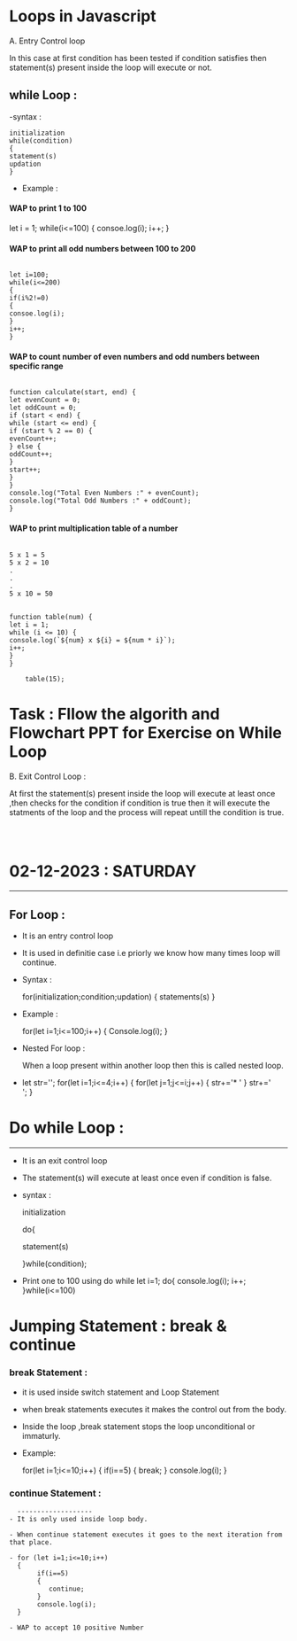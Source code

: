 # Loops in Javascript

A. Entry Control loop

In this case at first condition has been tested if condition satisfies then statement(s) present inside the loop will execute or not.

## while Loop :

-syntax :

```
initialization
while(condition)
{
statement(s)
updation
}
```

- Example :

#### WAP to print 1 to 100

let i = 1;
while(i<=100)
{
consoe.log(i);
i++;
}

#### WAP to print all odd numbers between 100 to 200

```

let i=100;
while(i<=200)
{
if(i%2!=0)
{
consoe.log(i);
}
i++;
}

```

#### WAP to count number of even numbers and odd numbers between specific range

```

function calculate(start, end) {
let evenCount = 0;
let oddCount = 0;
if (start < end) {
while (start <= end) {
if (start % 2 == 0) {
evenCount++;
} else {
oddCount++;
}
start++;
}
}
console.log("Total Even Numbers :" + evenCount);
console.log("Total Odd Numbers :" + oddCount);
}

```

#### WAP to print multiplication table of a number

```

5 x 1 = 5
5 x 2 = 10
.
.
.
5 x 10 = 50

```

```

function table(num) {
let i = 1;
while (i <= 10) {
console.log(`${num} x ${i} = ${num * i}`);
i++;
}
}

    table(15);

```

# Task : Fllow the algorith and Flowchart PPT for Exercise on While Loop

B. Exit Control Loop :

At first the statement(s) present inside the loop will execute at least once ,then checks for the condition if condition is true then it will execute the statments of the loop and the process will repeat untill the condition is true.

```

```

```

```

```

```

# 02-12-2023 : SATURDAY

---

## For Loop :

- It is an entry control loop

- It is used in definitie case i.e priorly we know how many times loop will continue.

- Syntax :

  for(initialization;condition;updation)
  {
  statements(s)
  }

- Example :

  for(let i=1;i<=100;i++)
  {
  Console.log(i);
  }

- Nested For loop :

  When a loop present within another loop then this is called nested loop.

- let str='';
  for(let i=1;i<=4;i++)
  {
  for(let j=1;j<=i;j++)
  {
  str+='\* '
  }
  str+='<br>';
  }

# Do while Loop :

---

- It is an exit control loop

- The statement(s) will execute at least once even if condition is false.

- syntax :

  initialization

  do{

  statement(s)

  }while(condition);

- Print one to 100 using do while
  let i=1;
  do{
  console.log(i);
  i++;
  }while(i<=100)

# Jumping Statement : break & continue

### break Statement :

- it is used inside switch statement and Loop Statement

- when break statements executes it makes the control out from the body.

- Inside the loop ,break statement stops the loop unconditional or immaturly.

- Example:

  for(let i=1;i<=10;i++)
  {
  if(i==5)
  {
  break;
  }
  console.log(i);
  }

### continue Statement :

      -------------------
    - It is only used inside loop body.

    - When continue statement executes it goes to the next iteration from that place.

    - for (let i=1;i<=10;i++)
      {
           if(i==5)
           {
              continue;
           }
           console.log(i);
      }

    - WAP to accept 10 positive Number

